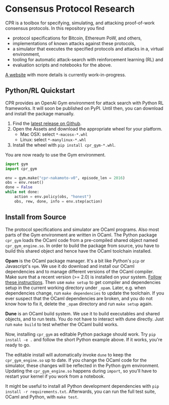 # Consensus Protocol Research

CPR is a toolbox for specifying, simulating, and attacking proof-of-work
consensus protocols. In this repository you find
- protocol specifications for Bitcoin, Ethereum PoW, and others,
- implementations of known attacks against these protocols,
- a simulator that executes the specified protocols and attacks in a,
  virtual environment,
- tooling for automatic attack-search with reinforcement learning (RL) and
- evaluation scripts and notebooks for the above.

[A website](https://cpr-preview.netlify.app) with more details is currently work-in-progress.

## Python/RL Quickstart

CPR provides an OpenAI Gym environment for attack search with Python RL
frameworks. It will soon be published on PyPI. Until then, you can
download and install the package manually.
1. Find the [latest release on Github](https://github.com/pkel/cpr/releases/latest).
2. Open the Assets and download the appropriate wheel for your platform.
   - Mac OSX: select `*-macosx-*.whl`
   - Linux: select `*-manylinux-*.whl`
3. Install the wheel with `pip install cpr_gym-*.whl`.

You are now ready to use the Gym environment.

```python
import gym
import cpr_gym

env = gym.make("cpr-nakamoto-v0", episode_len = 2016)
obs = env.reset()
done = False
while not done:
    action = env.policy(obs, "honest")
    obs, rew, done, info = env.step(action)
```

## Install from Source

The protocol specifications and simulator are OCaml programs. Also most
parts of the Gym environment are written in OCaml. The Python package
`cpr_gym` loads the OCaml code from a pre-compiled shared object named
`cpr_gym_engine.so`. In order to build the package from source, you have
to build this shared object and hence have the OCaml toolchain
installed.

**Opam** is the OCaml package manager. It's a bit like Python's `pip` or
Javascript's `npm`. We use it do download and install our OCaml
dependencies and to manage different versions of the OCaml compiler.
Make sure that a recent version (>= 2.0) is installed on your system.
[Follow these instructions](https://opam.ocaml.org/doc/Install.html).
Then use `make setup` to get compiler and dependencies setup in the
current working directory under `_opam`. Later, e.g. when dependencies
change, run `make dependencies` to update the toolchain. If you ever
suspect that the OCaml dependencies are broken, and you do not know how
to fix it, delete the `_opam` directory and run `make setup` again.

**Dune** is an OCaml build system. We use it to build executables and
shared objects, and to run tests. You do not have to interact with dune
directly. Just run `make build` to test whether the OCaml build works.

Now, installing `cpr_gym` as editable Python package should work. Try
`pip install -e .` and follow the short Python example above. If it
works, you're ready to go.

The editable install will automatically invoke `dune` to keep the
`cpr_gym_engine.so` up to date. If you change the OCaml code for the
simulator, these changes will be reflected in the Python gym
environment. Updating the `cpr_gym_engine.so` happens during `import`,
so you'll have to restart your kernel if you work from a notebook.

It might be useful to install all Python development dependencies with
`pip install -r requirements.txt`. Afterwards, you can run the full test
suite, OCaml and Python, with `make test`.
